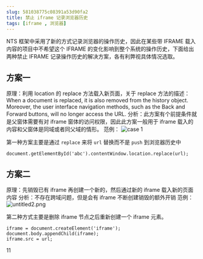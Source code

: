 ```yaml
---
slug: 581038775c08391a53d90fa2
title: 禁止 iframe 记录浏览器历史
tags: [iframe , 浏览器]
---
```


NTS 框架中采用了新的方式记录浏览器的操作历史，因此在某些带 IFRAME 载入内容的项目中不希望这个 IFRAME 的变化影响到整个系统的操作历史，下面给出两种禁止 IFRAME 记录操作历史的解决方案，各有利弊视具体情况选取。

## 方案一
原理：利用 location 的 replace 方法载入新页面，关于 replace 方法的描述：
When a document is replaced, it is also removed from the history object. Moreover, the user interface navigation methods, such as the Back and Forward buttons, will no longer access the URL.
分析：此方案有个前提条件就是父窗体需要有对 iframe 窗体的访问权限，因此此方案一般用于 iframe 载入的内容和父窗体是同域或者同父域的情形。
范例：
 ![case 1](https://static.gaoqixhb.com/Fj9Axzh6Md6a9gEcrBbP4BFW0tr9)

第一种方案主要是通过 `replace` 来将 `url` 替换而不是 `push` 到浏览器历史中
```
document.getElementById('abc').contentWindow.location.replace(url);
```

## 方案二
原理：先销毁已有 iframe 再创建一个新的，然后通过新的 iframe 载入新的页面内容
分析：不存在跨域问题，但是会有 iframe 不断创建销毁的额外开销
范例：
![untitled2.png](https://static.gaoqixhb.com/FpQLZUKI9tU9RgJrSQtkLvaHZGyF)

第二种方式主要是删除 iframe 节点之后重新创建一个 iframe 元素。
```
iframe = document.createElement('iframe');
document.body.appendChild(iframe);
iframe.src = url;
```

11
